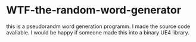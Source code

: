# WTF-the-random-word-generator
this is a pseudorandm word generation programm. I made the source code avaliable. I would be happy if someone made this into a binary UE4 library.

